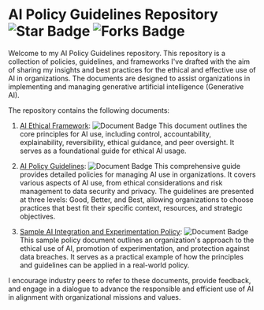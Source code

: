 # AI Policy Guidelines Repository ![Star Badge](https://img.shields.io/github/stars/ryanmio/Sample-AI-Policy?style=social) ![Forks Badge](https://img.shields.io/github/forks/ryanmio/Sample-AI-Policy?style=social)

Welcome to my AI Policy Guidelines repository. This repository is a collection of policies, guidelines, and frameworks I've drafted with the aim of sharing my insights and best practices for the ethical and effective use of AI in organizations. The documents are designed to assist organizations in implementing and managing generative artificial intelligence (Generative AI).

The repository contains the following documents:

1. [AI Ethical Framework](./Draft%20Principles.md): ![Document Badge](https://img.shields.io/badge/Document-AI%20Ethical%20Framework-blue) This document outlines the core principles for AI use, including control, accountability, explainability, reversibility, ethical guidance, and peer oversight. It serves as a foundational guide for ethical AI usage.

2. [AI Policy Guidelines](./Guidelines.md): ![Document Badge](https://img.shields.io/badge/Document-AI%20Policy%20Guidelines-blue) This comprehensive guide provides detailed policies for managing AI use in organizations. It covers various aspects of AI use, from ethical considerations and risk management to data security and privacy. The guidelines are presented at three levels: Good, Better, and Best, allowing organizations to choose practices that best fit their specific context, resources, and strategic objectives.

3. [Sample AI Integration and Experimentation Policy](./sample-agency-ai-policy-long.md): ![Document Badge](https://img.shields.io/badge/Document-Sample%20AI%20Policy-blue) This sample policy document outlines an organization's approach to the ethical use of AI, promotion of experimentation, and protection against data breaches. It serves as a practical example of how the principles and guidelines can be applied in a real-world policy.

I encourage industry peers to refer to these documents, provide feedback, and engage in a dialogue to advance the responsible and efficient use of AI in alignment with organizational missions and values.
